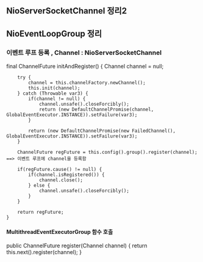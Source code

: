 ## NioServerSocketChannel 정리2


## NioEventLoopGroup 정리
   ### 이벤트 루프 등록   , Channel : NioServerSocketChannel
final ChannelFuture initAndRegister() {
        Channel channel = null;

        try {
            channel = this.channelFactory.newChannel();
            this.init(channel);
        } catch (Throwable var3) {
            if(channel != null) {
                channel.unsafe().closeForcibly();
                return (new DefaultChannelPromise(channel, GlobalEventExecutor.INSTANCE)).setFailure(var3);
            }

            return (new DefaultChannelPromise(new FailedChannel(), GlobalEventExecutor.INSTANCE)).setFailure(var3);
        }

        ChannelFuture regFuture = this.config().group().register(channel);  ==> 이벤트 루프에 channel을 등록함

        if(regFuture.cause() != null) {
            if(channel.isRegistered()) {
                channel.close();
            } else {
                channel.unsafe().closeForcibly();
            }
        }

        return regFuture;
    }


#### MultithreadEventExecutorGroup 함수 호출
  public ChannelFuture register(Channel channel) {
        return this.next().register(channel);
    }
